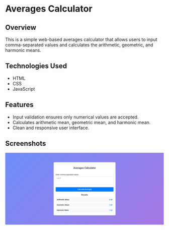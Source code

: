 # Averages Calculator

## Overview
This is a simple web-based averages calculator that allows users to input comma-separated values and calculates the arithmetic, geometric, and harmonic means.

## Technologies Used
- HTML
- CSS
- JavaScript

## Features
- Input validation ensures only numerical values are accepted.
- Calculates arithmetic mean, geometric mean, and harmonic mean.
- Clean and responsive user interface.

## Screenshots
![alt text](./assets/image.png)